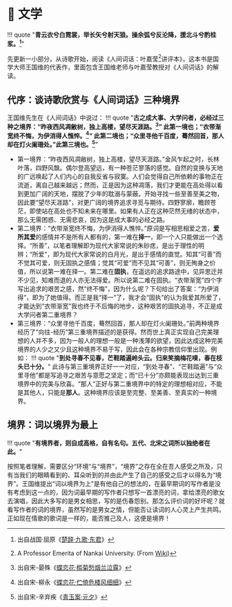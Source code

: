 # 📝 文学


!!! quote "**青云衣兮白霓裳，举长矢兮射天狼。操余弧兮反沦降，援北斗兮酌桂浆。[^1]**"

先更新一小部分，从诗歌开始，阅读《人间词话：叶嘉莹[^2]讲评本》，这本书是国学大师王国维的代表作，里面包含王国维老师与叶嘉莹教授对《人间词话》的解读。

## 代序：谈诗歌欣赏与《人间词话》三种境界

王国维先生在《人间词话》中说过：
!!! quote "**古之成大事、大学问者，必经过三种之境界：“昨夜西风凋敝树，独上高楼，望尽天涯路。[^3]” 此第一境也；“衣带渐宽终不悔，为伊消得人憔悴。[^4]” 此第二境也；“众里寻他千百度，蓦然回首，那人却在灯火阑珊处。”此第三境也。[^5]**"

- 第一境界：“昨夜西风凋敝树，独上高楼，望尽天涯路。”金风乍起之时，长林叶落，四野风飘。偶尔登高望远，有一种苍茫寥落的感觉。自然的变换与天地的广远唤起了人们内心的自我反省与寂寞。人们会觉得自己所依赖的事物正在流逝，离自己越来越远；然而，正是因为这种凋落，我们才更能在高处得以看到更加广阔的天地，摆脱了少年的耽溺与蒙蔽。开始寻找一些至善至美之物，因此要“望尽天涯路”，对更广阔的境界追求寻觅与期待。四野寥廓，瞻顾苍茫，即使站在高处也不知未来在哪里。如果有人正在这种茫然无绪的状态中，那么无需困惑、无需悲哀，因为这是成大事的必经之路。
- 第二境界：“衣带渐宽终不悔，为伊消得人憔悴。”原词是写相思相爱之苦，**爱所其爱**的感情并不是所有人都有的，第一难在**择一**，即一个人只能做出一个选择。“所善”，以笔者理解即为现代大家常说的朱砂痣，是出于理性的明辨；“所爱”，即为现代大家常说的白月光，是出于感情的直觉。知其“可善”而不觉其可爱，则无固执之感情；觉其“可爱”而不见其“可善”，则无殉身之价值，所以说第一难在择一。第二难在**固执**，在遥远的追求路途中，见异思迁并不少见，知难而退的人亦无法得爱。所以说第二难在固执。“衣带渐宽”四个字写出追求的艰苦之感，然“终不悔”，因为什么呢？下句给出了答案：“为伊消得”，即为了她值得。而正是我“择一”了，我才会“固执”的认为我爱其所爱了，才能达到“衣带渐宽”我也终于不后悔的地步，这种艰苦的固执追寻，不正是成大学问者第二重境界？
- 第三境界：“众里寻他千百度，蓦然回首，那人却在灯火阑珊处。”前两种境界经历了“向往-经历”第三重境界描述的是获得。然而世上真正实现自己完美理想的人并不多，因为一般人的理想一般是一种浅薄的欲望，因此达成这种完美境界的人少之又少且这种境界不易于写，因此会在各种宗教信仰里出现。例如：
!!! quote "**到处寻春不见春，芒鞋踏遍岭头云。归来笑摘梅花嗅，春在枝头已十分。**"
此诗与第三重境界正好一一对应，“到处寻春”、“芒鞋踏遍”与“众里寻他”都是写追寻之艰苦与意愿之坚定；而“已十分”亦颇能表现出达到三重境界中的完美与欣喜。“那人”正好与第二重境界中的特定的理想相对应，不能是其他人，只能是**那人**。这种境界应该是至完整、至美善、至真实的一种境界。

## 境界：词以境界为最上

!!! quote "**有境界者，则自成高格，自有名句。五代、北宋之词所以独绝者在此。**"

按照笔者理解，需要区分“环境”与“境界”，“境界”之存在全在吾人感受之所及，只有当我们的眼睛看到的、耳朵听到的并由此产生了自己的感受之后才以得名为“境界”。王国维提出“词以境界为上”是有他自己的想法的，在最早期词的写作者是没有考虑到这一点的，因为词最早期的写作者只想写一首漂亮的词，拿给漂亮的歌女去演唱，因此大多写的是男女相思，写的是伤春怨别。那怎么评价词的好坏呢？就看写作者的词的境界，虽然写的是男女之情，但能否让读词的人心灵上产生共鸣。正如现在情歌的歌词是一样的，能否推己及人，这便是境界！



[^1]: 出自战国·屈原《[楚辞·九歌·东君](https://baike.baidu.com/item/九歌·东君/699350)》
[^2]: A Professor Emerita of Nankai University. (From [Wiki](https://en.wikipedia.org/wiki/Chia-ying_Yeh))
[^3]: 出自宋-晏殊《[蝶恋花·槛菊愁烟兰泣露](https://www.gushiwen.cn/shiwenv.aspx?id=902b7c60788a)》
[^4]: 出自宋-柳永《[蝶恋花·伫倚危楼风细细](https://www.gushiwen.cn/shiwenv_3264b4f8f750.aspx)》
[^5]: 出自宋-辛弃疾《[青玉案·元夕](https://www.gushiwen.cn/mingju/juv.aspx?id=4b183f3f8ce9)》
